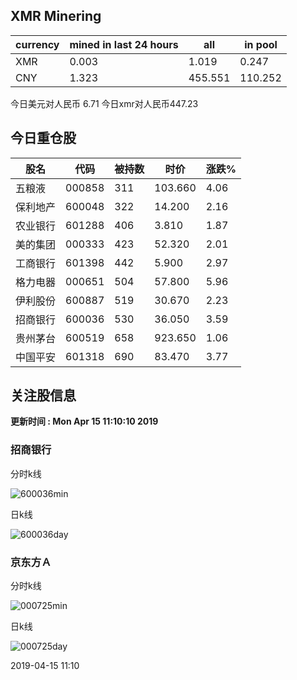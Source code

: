 ## XMR Minering

|currency|mined in last 24 hours|all|in pool|
|---|---|---|---|
|XMR|0.003|1.019|0.247|
|CNY|1.323|455.551|110.252|

今日美元对人民币 6.71	今日xmr对人民币447.23


## 今日重仓股 

|股名|代码|被持数|时价|涨跌%|
|---|---|---|---|---|
|五粮液|000858|311|103.660|4.06|
|保利地产|600048|322|14.200|2.16|
|农业银行|601288|406|3.810|1.87|
|美的集团|000333|423|52.320|2.01|
|工商银行|601398|442|5.900|2.97|
|格力电器|000651|504|57.800|5.96|
|伊利股份|600887|519|30.670|2.23|
|招商银行|600036|530|36.050|3.59|
|贵州茅台|600519|658|923.650|1.06|
|中国平安|601318|690|83.470|3.77|

## 关注股信息
**更新时间 : Mon Apr 15 11:10:10 2019**
### 招商银行 
分时k线

![600036min](http://image.sinajs.cn/newchart/min/n/sh600036.gif)

日k线

![600036day](http://image.sinajs.cn/newchart/daily/n/sh600036.gif)

### 京东方Ａ 
分时k线

![000725min](http://image.sinajs.cn/newchart/min/n/sz000725.gif)

日k线

![000725day](http://image.sinajs.cn/newchart/daily/n/sz000725.gif)

2019-04-15 11:10